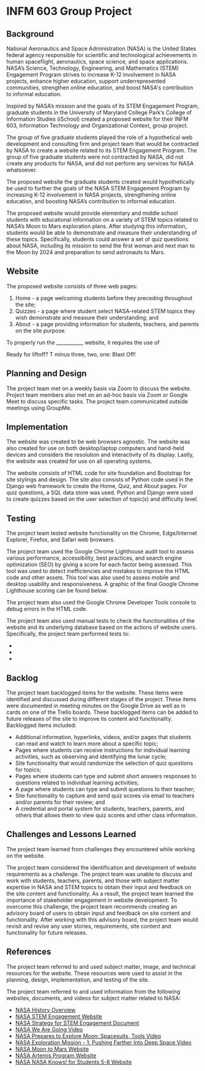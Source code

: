 # INFM 603 Group Project

## Background

National Aeronautics and Space Administration (NASA) is the United States federal agency responsible for scientific and technological achievements in human spaceflight, aeronautics, space science, and space applications. NASA’s Science, Technology, Engineering, and Mathematics (STEM) Engagement Program strives to increase K-12 involvement in NASA projects, enhance higher education, support underrepresented communities, strengthen online education, and boost NASA's contribution to informal education.

Inspired by NASA’s mission and the goals of its STEM Engagement Program, graduate students in the University of Maryland College Park’s College of Information Studies (iSchool) created a proposed website for their INFM 603, Information Technology and Organizational Context, group project.

The group of five graduate students played the role of a hypothetical web development and consulting firm and project team that would be contracted by NASA to create a website related to its STEM Engagement Program. The group of five graduate students were not contracted by NASA, did not create any products for NASA, and did not perform any services for NASA whatsoever.

The proposed website the graduate students created would hypothetically be used to further the goals of the NASA STEM Engagement Program by increasing K-12 involvement in NASA projects, strengthening online education, and boosting NASA’s contribution to informal education.

The proposed website would provide elementary and middle school students with educational information on a variety of STEM topics related to NASA’s Moon to Mars exploration plans. After studying this information, students would be able to demonstrate and measure their understanding of these topics. Specifically, students could answer a set of quiz questions about NASA, including its mission to send the first woman and next man to the Moon by 2024 and preparation to send astronauts to Mars.

## Website

The proposed website consists of three web pages:
1. Home - a page welcoming students before they preceding throughout the site;  
2. Quizzes - a page where student select NASA-related STEM topics they wish demonstrate and measure their understanding; and  
3. About - a page providing information for students, teachers, and parents on the site purpose.   

To properly run the ___________ website, it requires the use of

Ready for liftoff? T minus three, two, one: Blast Off!

## Planning and Design

The project team met on a weekly basis via Zoom to discuss the website. Project team members also met on an ad-hoc basis via Zoom or Google Meet to discuss specific tasks. The project team communicated outside meetings using GroupMe.

## Implementation

The website was created to be web browsers agnostic. The website was also created for use on both desktop/laptop computers and hand-held devices and considers the resolution and interactivity of its display. Lastly, the website was created for use on all operating systems.

The website consists of HTML code for site foundation and Bootstrap for site stylings and design. The site also consists of Python code used in the Django web framework to create the Home, Quiz, and About pages. For quiz questions, a SQL data store was used. Python and Django were used to create quizzes based on the user selection of topic(s) and difficulty level.

## Testing

The project team tested website functionality on the Chrome, Edge/Internet Explorer, Firefox, and Safari web browsers.

The project team used the Google Chrome Lighthouse audit tool to assess various performance, accessibility, best practices, and search engine optimization (SEO) by giving a score for each factor being assessed. This tool was used to detect inefficiencies and mistakes to improve the HTML code and other assets. This tool was also used to assess mobile and desktop usability and responsiveness. A graphic of the final Google Chrome Lighthouse scoring can be found below.   

The project team also used the Google Chrome Developer Tools console to debug errors in the HTML code.

The project team also used manual tests to check the functionalities of the website and its underlying database based on the actions of website users. Specifically, the project team performed tests to:
 
 -
 -
 -

## Backlog

The project team backlogged items for the website. These items were identified and discussed during different stages of the project. These items were documented in meeting minutes on the Google Drive as well as in cards on one of the Trello boards. These backlogged items can be added to future releases of the site to improve its content and functionality. Backlogged items included:

 - Additional information, hyperlinks, videos, and/or pages that students can read and watch to learn more about a specific topic;
 - Pages where students can receive instructions for individual learning activities, such as observing and identifying the lunar cycle;
 - Site functionality that would randomize the selection of quiz questions for topics;
 - Pages where students can type and submit short answers responses to questions related to individual learning activities; 
 - A page where students can type and submit questions to their teacher; 
 - Site functionality to capture and send quiz scores via email to teachers and/or parents for their review; and
 - A credential and portal system for students, teachers, parents, and others that allows them to view quiz scores and other class information.

## Challenges and Lessons Learned

The project team learned from challenges they encountered while working on the website.

The project team considered the identification and development of website requirements as a challenge. The project team was unable to discuss and work with students, teachers, parents, and those with subject matter expertise in NASA and STEM topics to obtain their input and feedback on the site content and functionality. As a result, the project team learned the importance of stakeholder engagement in website development. To overcome this challenge, the project team recommends creating an advisory board of users to obtain input and feedback on site content and functionality. After working with this advisory board, the project team would revisit and revise any user stories, requirements, site content and functionality for future releases.

## References

The project team referred to and used subject matter, image, and technical resources for the website. These resources were used to assist in the planning, design, implementation, and testing of the site. 

The project team referred to and used information from the following websites, documents, and videos for subject matter related to NASA:

 - [NASA History Overview](https://www.nasa.gov/content/nasa-history-overview)
 - [NASA STEM Engagement Website](https://www.nasa.gov/stem/about.htm)
 - [NASA Strategy for STEM Engagement Document](https://www.nasa.gov/sites/default/files/atoms/files/nasa-strategy-for-stem-2020-23-508.pdf)  
 - [NASA We Are Going Video](https://www.youtube.com/watch?v=vl6jn-DdafM&feature=emb_logo) 
 - [NASA Prepares to Explore Moon: Spacesuits, Tools Video](https://moon.nasa.gov/resources/410/nasa-prepares-to-explore-the-moon-spacesuits-and-tools/)
 - [NASA Exploration Mission - 1: Pushing Farther Into Deep Space Video](https://www.youtube.com/watch?v=XcPtQYalkcs)
 - [NASA Moon to Mars Website](https://www.nasa.gov/topics/moon-to-mars)
 - [NASA Artemis Program Website](https://www.nasa.gov/specials/artemis/)
 - [NASA NASA Knows! for Students 5-8 Website](https://www.nasa.gov/audience/forstudents/5-8/features/nasa-knows/index.html)
